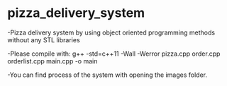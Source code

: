 # pizza_delivery_system
-Pizza delivery system by using object oriented programming methods without any STL libraries

-Please compile with:
g++ -std=c++11 -Wall -Werror pizza.cpp order.cpp orderlist.cpp main.cpp -o main

-You can find process of the system with opening the images folder.
